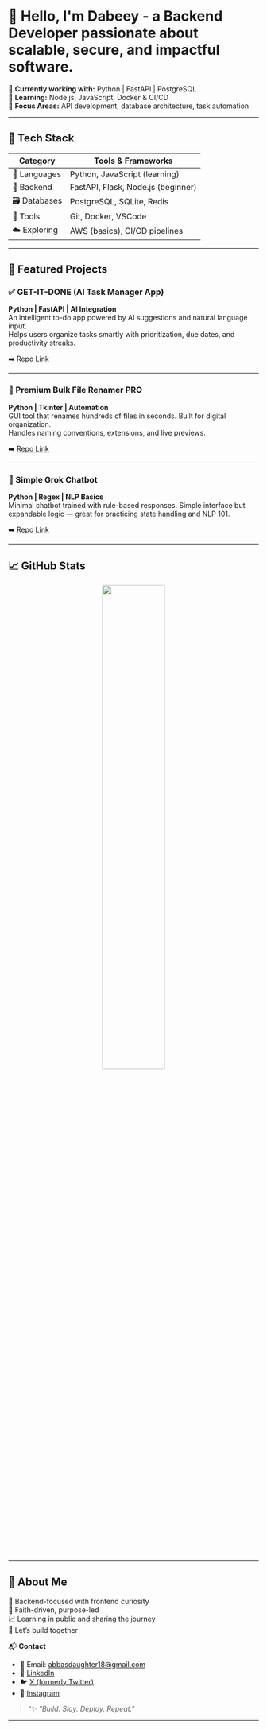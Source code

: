 # 👋 Hello, I'm Dabeey - a Backend Developer passionate about scalable, secure, and impactful software.

🔌 **Currently working with:** Python | FastAPI | PostgreSQL  
🧠 **Learning:** Node.js, JavaScript, Docker & CI/CD  
📌 **Focus Areas:** API development, database architecture, task automation

---

## 🔧 Tech Stack
| Category | Tools & Frameworks |
|---------|--------------------|
| 🐍 Languages | Python, JavaScript (learning) |
| 🧱 Backend | FastAPI, Flask, Node.js (beginner) |
| 🗃️ Databases | PostgreSQL, SQLite, Redis |
| 🧪 Tools | Git, Docker, VSCode |
| ☁️ Exploring | AWS (basics), CI/CD pipelines |


---


## 📂 Featured Projects

### ✅ GET-IT-DONE (AI Task Manager App)  
**Python | FastAPI | AI Integration**  
An intelligent to-do app powered by AI suggestions and natural language input.  
Helps users organize tasks smartly with prioritization, due dates, and productivity streaks.

➡️ [Repo Link](https://github.com/Dabeey/GET-IT-DONE-)

---

### 📁 Premium Bulk File Renamer PRO  
**Python | Tkinter | Automation**  
GUI tool that renames hundreds of files in seconds. Built for digital organization.  
Handles naming conventions, extensions, and live previews.

➡️ [Repo Link](https://github.com/Dabeey/premium-bulk-file-renamer-pro)

---

### 🤖 Simple Grok Chatbot  
**Python | Regex | NLP Basics**  
Minimal chatbot trained with rule-based responses. Simple interface but expandable logic — great for practicing state handling and NLP 101.

➡️ [Repo Link](https://github.com/Dabeey/simple_grok_chatbot)

---

## 📈 GitHub Stats

<p align="center">
  
  <img src="https://github-readme-stats.vercel.app/api/top-langs/?username=Dabeey&layout=compact&theme=radical" width="50%" />
</p>

---

## 💫 About Me

🎯 Backend-focused with frontend curiosity  
🛐 Faith-driven, purpose-led  
📈 Learning in public and sharing the journey  
📩 Let’s build together

📬 **Contact**  
- 📧 Email: abbasdaughter18@gmail.com  
- 🔗 [LinkedIn](https://www.linkedin.com/in/dabeey-mercy-6408a3321)  
- 🐦 [X (formerly Twitter)](https://x.com/dev_dabeey?t=pNwNaDpqxAUkMJizdwxCNQ&s=09)  
- 📸 [Instagram](https://www.instagram.com/dev_dabeey)

> “✨ _"Build. Slay. Deploy. Repeat."_


---
